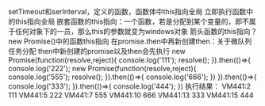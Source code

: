 setTimeout和serInterval，定义的函数，函数体中this指向全局
立即执行函数中的this指向全局
嵌套函数的this指向：一个函数，若是分配到某个变量的，即不属于任何对象下的一员，那么this的参数就变为windows对象
箭头函数的this指向？
new Promise()中的函数this指向
在promise.then中再新创建then：关于微队列任务分配
then中新创建的promise以及then会先执行
new Promise(function(resolve,reject){
        console.log('111');
        resolve();
    }).then(()=>{
        console.log('222');
        new Promise(function(resolve,reject){
            console.log('555');
            resolve();
        }).then(()=>{
            console.log('666');
        })
    }).then(()=>{
        console.log('333');
    }).then(()=>{
        console.log('444');
    })
    执行结果：
VM441:2 111
VM441:5 222
VM441:7 555
VM441:10 666
VM441:13 333
VM441:15 444